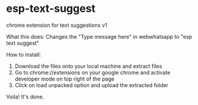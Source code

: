 # esp-text-suggest
chrome extension for text suggestions v1

What this does: Changes the "Type message here" in webwhatsapp to "esp text suggest"

How to install:

1. Download the files onto your local machine and extract files
2. Go to chrome://extensions on your google chrome and activate developer mode on top right of the page
3. Click on load unpacked option and upload the extracted folder

Voila! It's done. 
